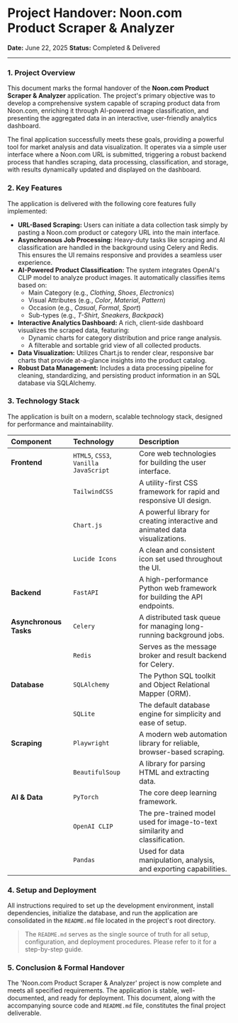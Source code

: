 # **Project Handover: Noon.com Product Scraper & Analyzer**

**Date:** June 22, 2025
**Status:** Completed & Delivered

---

### **1. Project Overview**

This document marks the formal handover of the **Noon.com Product Scraper & Analyzer** application. The project's primary objective was to develop a comprehensive system capable of scraping product data from Noon.com, enriching it through AI-powered image classification, and presenting the aggregated data in an interactive, user-friendly analytics dashboard.

The final application successfully meets these goals, providing a powerful tool for market analysis and data visualization. It operates via a simple user interface where a Noon.com URL is submitted, triggering a robust backend process that handles scraping, data processing, classification, and storage, with results dynamically updated and displayed on the dashboard.

### **2. Key Features**

The application is delivered with the following core features fully implemented:

*   **URL-Based Scraping:** Users can initiate a data collection task simply by pasting a Noon.com product or category URL into the main interface.
*   **Asynchronous Job Processing:** Heavy-duty tasks like scraping and AI classification are handled in the background using Celery and Redis. This ensures the UI remains responsive and provides a seamless user experience.
*   **AI-Powered Product Classification:** The system integrates OpenAI's CLIP model to analyze product images. It automatically classifies items based on:
    *   Main Category (e.g., *Clothing*, *Shoes*, *Electronics*)
    *   Visual Attributes (e.g., *Color*, *Material*, *Pattern*)
    *   Occasion (e.g., *Casual*, *Formal*, *Sport*)
    *   Sub-types (e.g., *T-Shirt*, *Sneakers*, *Backpack*)
*   **Interactive Analytics Dashboard:** A rich, client-side dashboard visualizes the scraped data, featuring:
    *   Dynamic charts for category distribution and price range analysis.
    *   A filterable and sortable grid view of all collected products.
*   **Data Visualization:** Utilizes Chart.js to render clear, responsive bar charts that provide at-a-glance insights into the product catalog.
*   **Robust Data Management:** Includes a data processing pipeline for cleaning, standardizing, and persisting product information in an SQL database via SQLAlchemy.

### **3. Technology Stack**

The application is built on a modern, scalable technology stack, designed for performance and maintainability.

| Component | Technology | Description |
| :--- | :--- | :--- |
| **Frontend** | `HTML5`, `CSS3`, `Vanilla JavaScript` | Core web technologies for building the user interface. |
| | `TailwindCSS` | A utility-first CSS framework for rapid and responsive UI design. |
| | `Chart.js` | A powerful library for creating interactive and animated data visualizations. |
| | `Lucide Icons` | A clean and consistent icon set used throughout the UI. |
| **Backend** | `FastAPI` | A high-performance Python web framework for building the API endpoints. |
| **Asynchronous Tasks**| `Celery` | A distributed task queue for managing long-running background jobs. |
| | `Redis` | Serves as the message broker and result backend for Celery. |
| **Database** | `SQLAlchemy` | The Python SQL toolkit and Object Relational Mapper (ORM). |
| | `SQLite` | The default database engine for simplicity and ease of setup. |
| **Scraping** | `Playwright` | A modern web automation library for reliable, browser-based scraping. |
| | `BeautifulSoup` | A library for parsing HTML and extracting data. |
| **AI & Data** | `PyTorch` | The core deep learning framework. |
| | `OpenAI CLIP` | The pre-trained model used for image-to-text similarity and classification. |
| | `Pandas` | Used for data manipulation, analysis, and exporting capabilities. |

### **4. Setup and Deployment**

All instructions required to set up the development environment, install dependencies, initialize the database, and run the application are consolidated in the `README.md` file located in the project's root directory.

> The `README.md` serves as the single source of truth for all setup, configuration, and deployment procedures. Please refer to it for a step-by-step guide.

### **5. Conclusion & Formal Handover**

The 'Noon.com Product Scraper & Analyzer' project is now complete and meets all specified requirements. The application is stable, well-documented, and ready for deployment. This document, along with the accompanying source code and `README.md` file, constitutes the final project deliverable.